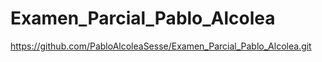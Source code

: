 # Examen_Parcial_Pablo_Alcolea
https://github.com/PabloAlcoleaSesse/Examen_Parcial_Pablo_Alcolea.git
